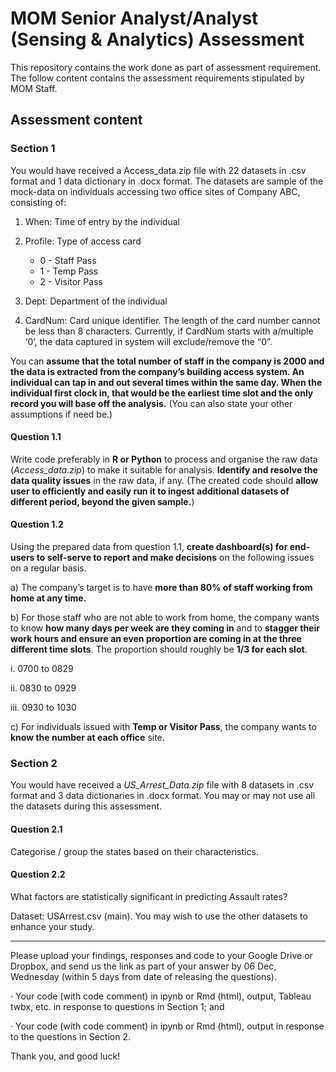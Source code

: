 # MOM Senior Analyst/Analyst (Sensing & Analytics) Assessment
This repository contains the work done as part of assessment requirement. The follow content contains the assessment requirements stipulated by MOM Staff.

## Assessment content

### Section 1

You would have received a Access_data.zip file with 22 datasets in .csv format and 1 data dictionary in .docx format. The datasets are sample of the mock-data on individuals accessing two office sites of Company ABC, consisting of:

1. When: Time of entry by the individual

2. Profile: Type of access card
    -	0 - Staff Pass
    -	1 - Temp Pass
    -	2 - Visitor Pass

3. Dept: Department of the individual

4. CardNum: Card unique identifier. The length of the card number cannot be less than 8 characters. Currently, if CardNum starts with a/multiple ‘0’, the data captured in system will exclude/remove the “0”.

You can **assume that the total number of staff in the company is 2000 and the data is extracted from the company’s building access system. An individual can tap in and out several times within the same day. When the individual first clock in, that would be the earliest time slot and the only record you will base off the analysis.** (You can also state your other assumptions if need be.)

#### Question 1.1

Write code preferably in **R or Python** to process and organise the raw data (*Access_data.zip*) to make it suitable for analysis. **Identify and resolve the data quality issues** in the raw data, if any. (The created code should **allow user to efficiently and easily run it to ingest additional datasets of different period, beyond the given sample.**)

#### Question 1.2

Using the prepared data from question 1.1, **create dashboard(s) for end-users to self-serve to report and make decisions** on the following issues on a regular basis.

a) The company’s target is to have **more than 80% of staff working from home at any time.**

b) For those staff who are not able to work from home, the company wants to know **how many days per week are they coming in** and to **stagger their work hours and ensure an even proportion are coming in at the three different time slots**. The proportion should roughly be **1/3 for each slot**.

i. 0700 to 0829

ii. 0830 to 0929

iii. 0930 to 1030

c) For individuals issued with **Temp or Visitor Pass**, the company wants to **know the number at each office** site.


### Section 2

You would have received a *US_Arrest_Data.zip* file with 8 datasets in .csv format and 3 data dictionaries in .docx format. You may or may not use all the datasets during this assessment.

#### Question 2.1

Categorise / group the states based on their characteristics.

#### Question 2.2

What factors are statistically significant in predicting Assault rates?

Dataset: USArrest.csv (main). You may wish to use the other datasets to enhance your study.

----------------------------------------------------------------------

Please upload your findings, responses and code to your Google Drive or Dropbox, and send us the link as part of your answer by 06 Dec, Wednesday (within 5 days from date of releasing the questions).

· Your code (with code comment) in ipynb or Rmd (html), output, Tableau twbx, etc. in response to questions in Section 1; and

· Your code (with code comment) in ipynb or Rmd (html), output in response to the questions in Section 2.

Thank you, and good luck!
